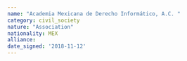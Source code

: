 ```yaml
---
name: "Academia Mexicana de Derecho Informático, A.C. "
category: civil_society
nature: "Association"
nationality: MEX
alliance: 
date_signed: '2018-11-12'
---
```

    